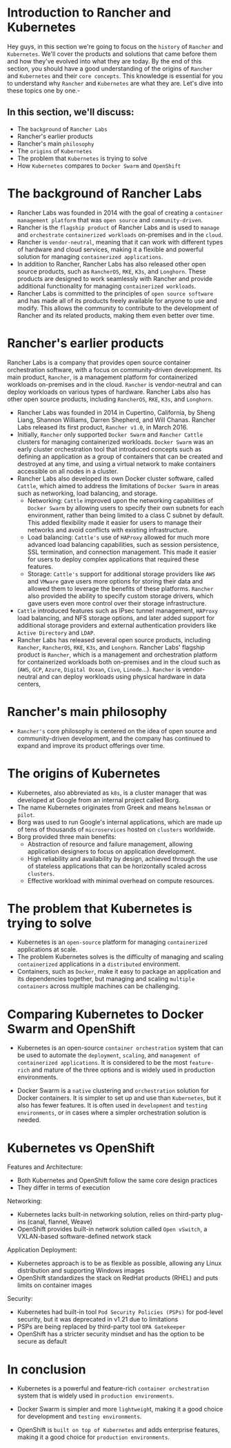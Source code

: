 # Introduction to Rancher and Kubernetes

Hey guys, in this section we're going to focus on the `history` of `Rancher` and `Kubernetes`. We'll cover the products and solutions that came before them and how they've evolved into what they are today. By the end of this section, you should have a good understanding of the origins of `Rancher` and `Kubernetes` and their `core concepts`. This knowledge is essential for you to understand why `Rancher` and `Kubernetes` are what they are. Let's dive into these topics one by one.-

## In this section, we'll discuss:

- The `background` of `Rancher Labs`
- Rancher's earlier products
- Rancher's main `philosophy`
- The `origins` of `Kubernetes`
- The problem that `Kubernetes` is trying to solve
- How `Kubernetes` compares to `Docker Swarm` and `OpenShift`


#  The background of Rancher Labs

- Rancher Labs was founded in 2014 with the goal of creating a `container management platform` that was `open source` and `community-driven`.
- Rancher is the `flagship product` of Rancher Labs and is used to `manage` and `orchestrate` `containerized workloads` on-premises and in the `cloud`.
- Rancher is `vendor-neutral`, meaning that it can work with different types of hardware and cloud services, making it a flexible and powerful solution for managing `containerized applications`.
- In addition to Rancher, Rancher Labs has also released other open source products, such as `RancherOS`, `RKE`, `K3s`, and `Longhorn`. These products are designed to work seamlessly with Rancher and provide additional functionality for managing `containerized workloads`.
- Rancher Labs is committed to the principles of `open source software` and has made all of its products freely available for anyone to use and modify. This allows the community to contribute to the development of Rancher and its related products, making them even better over time.

# Rancher's earlier products

Rancher Labs is a company that provides open source container orchestration software, with a focus on community-driven development. Its main product, `Rancher`, is a management platform for containerized workloads on-premises and in the cloud. `Rancher` is vendor-neutral and can deploy workloads on various types of hardware. Rancher Labs also has other open source products, including `RancherOS`, `RKE`, `K3s`, and `Longhorn`.

- Rancher Labs was founded in 2014 in Cupertino, California, by Sheng Liang, Shannon Williams, Darren Shepherd, and Will Chanas.
Rancher Labs released its first product, `Rancher v1.0`, in March 2016.
- Initially, `Rancher` only supported `Docker Swarm` and `Rancher Cattle` clusters for managing containerized workloads.
`Docker Swarm` was an early cluster orchestration tool that introduced concepts such as defining an application as a group of containers that can be created and destroyed at any time, and using a virtual network to make containers accessible on all nodes in a cluster.
- Rancher Labs also developed its own Docker cluster software, called `Cattle`, which aimed to address the limitations of `Docker Swarm` in areas such as networking, load balancing, and storage.
  - Networking: `Cattle` improved upon the networking capabilities of `Docker Swarm` by allowing users to specify their own subnets for each environment, rather than being limited to a class C subnet by default. This added flexibility made it easier for users to manage their networks and avoid conflicts with existing infrastructure.
  - Load balancing: `Cattle's` use of `HAProxy` allowed for much more advanced load balancing capabilities, such as session persistence, SSL termination, and connection management. This made it easier for users to deploy complex applications that required these features.
  - Storage: `Cattle's` support for additional storage providers like `AWS` and `VMware` gave users more options for storing their data and allowed them to leverage the benefits of these platforms. `Rancher` also provided the ability to specify custom storage drivers, which gave users even more control over their storage infrastructure.
- `Cattle` introduced features such as IPsec tunnel management, `HAProxy` load balancing, and NFS storage options, and later added support for additional storage providers and external authentication providers like `Active Directory` and `LDAP`.
- Rancher Labs has released several open source products, including `Rancher`, `RancherOS`, `RKE`, `K3s`, and `Longhorn`.
Rancher Labs' flagship product is `Rancher`, which is a management and orchestration platform for containerized workloads both on-premises and in the cloud such as (`AWS`, `GCP`, `Azure`, `Digital Ocean`, `Civo`, `Linode`...).
`Rancher` is vendor-neutral and can deploy workloads using physical hardware in data centers,

# Rancher's main philosophy

- `Rancher's` core philosophy is centered on the idea of open source and community-driven development, and the company has continued to expand and improve its product offerings over time.

# The origins of Kubernetes

- Kubernetes, also abbreviated as `k8s`, is a cluster manager that was developed at Google from an internal project called Borg.
- The name Kubernetes originates from Greek and means `helmsman` or `pilot`.
- Borg was used to run Google's internal applications, which are made up of tens of thousands of `microservices` hosted on `clusters` worldwide.
- Borg provided three main benefits:
  - Abstraction of resource and failure management, allowing application designers to focus on application development.
  - High reliability and availability by design, achieved through the use of stateless applications that can be horizontally scaled across `clusters`.
  - Effective workload with minimal overhead on compute resources.

# The problem that Kubernetes is trying to solve

- Kubernetes is an `open-source` platform for managing `containerized` applications at scale.
- The problem Kubernetes solves is the difficulty of managing and scaling `containerized` applications in a `distributed` environment.
- Containers, such as `Docker`, make it easy to package an application and its dependencies together, but managing and scaling `multiple containers` across multiple machines can be challenging.


# Comparing Kubernetes to Docker Swarm and OpenShift

- Kubernetes is an open-source `container orchestration` system that can be used to automate the `deployment`, `scaling`, and `management of containerized applications`. It is considered to be the most `feature-rich` and mature of the three options and is widely used in production  environments.

- Docker Swarm is a `native` clustering and `orchestration` solution for Docker containers. It is simpler to set up and use than `Kubernetes`, but it also has fewer features. It is often used in `development` and `testing environments`, or in cases where a simpler orchestration solution is needed.

# Kubernetes vs OpenShift

Features and Architecture:

- Both Kubernetes and OpenShift follow the same core design practices
- They differ in terms of execution

Networking:

- Kubernetes lacks built-in networking solution, relies on third-party plug-ins (canal, flannel, Weave)
- OpenShift provides built-in network solution called `Open vSwitch`, a VXLAN-based software-defined network stack

Application Deployment:

- Kubernetes approach is to be as flexible as possible, allowing any Linux distribution and supporting Windows images
- OpenShift standardizes the stack on RedHat products (RHEL) and puts limits on container images

Security:

- Kubernetes had built-in tool `Pod Security Policies (PSPs)` for pod-level security, but it was deprecated in v1.21 due to limitations
- PSPs are being replaced by third-party tool `OPA Gatekeeper`
- OpenShift has a stricter security mindset and has the option to be secure as default

# In conclusion 

- Kubernetes is a powerful and feature-rich `container orchestration` system that is widely used in `production environments`. 

- Docker Swarm is simpler and more `lightweigh`t, making it a good choice for development and `testing environments`. 

- OpenShift is `built on top of Kubernetes` and adds enterprise features, making it a good choice for `production environments`.
